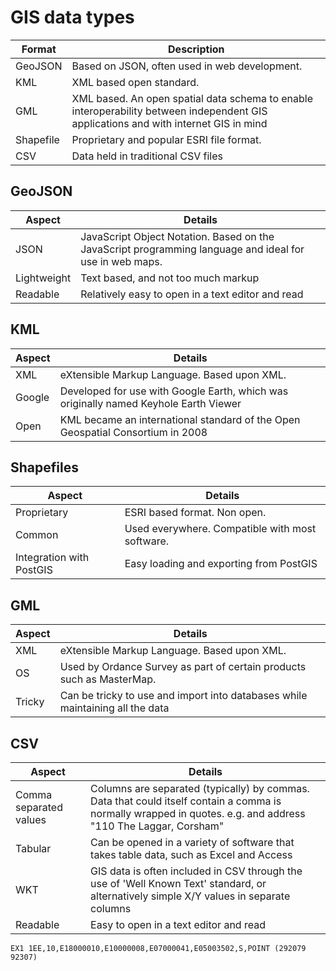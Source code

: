 GIS data types
==============

| Format | Description |
| ------ | ----------- |
| GeoJSON | Based on JSON, often used in web development. |
| KML | XML based open standard. |
| GML | XML based.  An open spatial data schema to enable interoperability between independent GIS applications and with internet GIS in mind |
| Shapefile | Proprietary and popular ESRI file format. |
| CSV | Data held in traditional CSV files |

GeoJSON
-------

| Aspect | Details |
| ------ | ------- |
| JSON | JavaScript Object Notation.  Based on the JavaScript programming language and ideal for use in web maps.   |
| Lightweight | Text based, and not too much markup |
| Readable | Relatively easy to open in a text editor and read |


KML
---

| Aspect | Details |
| ------ | ------- |
| XML | eXtensible Markup Language.  Based upon XML.  |
| Google | Developed for use with Google Earth, which was originally named Keyhole Earth Viewer |
| Open | KML became an international standard of the Open Geospatial Consortium in 2008 |


Shapefiles
----------

| Aspect | Details |
| ------ | ------- |
| Proprietary | ESRI based format.  Non open. |
| Common | Used everywhere.  Compatible with most software. |
| Integration with PostGIS | Easy loading and exporting from PostGIS |


GML
---

| Aspect | Details |
| ------ | ------- |
| XML | eXtensible Markup Language.  Based upon XML.  |
| OS | Used by Ordance Survey as part of certain products such as MasterMap. |
| Tricky | Can be tricky to use and import into databases while maintaining all the data |

CSV
---

| Aspect | Details |
| ------ | ------- |
| Comma separated values | Columns are separated (typically) by commas.  Data that could itself contain a comma is normally wrapped in quotes.  e.g. and address "110 The Laggar, Corsham" |
| Tabular | Can be opened in a variety of software that takes table data, such as Excel and Access |
| WKT | GIS data is often included in CSV through the use of 'Well Known Text' standard, or alternatively simple X/Y values in separate columns |
| Readable | Easy to open in a text editor and read |

```CSV
EX1 1EE,10,E18000010,E10000008,E07000041,E05003502,S,POINT (292079 92307)
```
